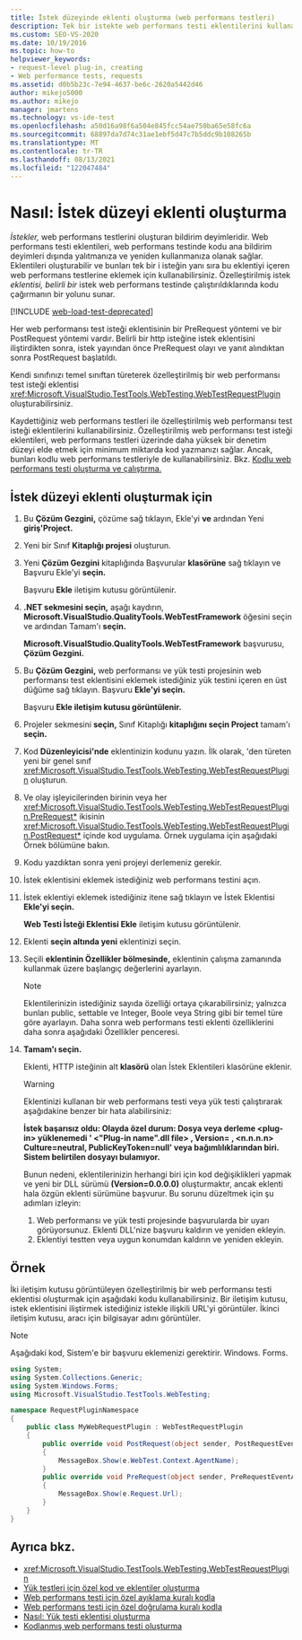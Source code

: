 ```yaml
---
title: İstek düzeyinde eklenti oluşturma (web performans testleri)
description: Tek bir istekte web performans testi eklentilerini kullanarak kodu web performans testinde ana bildirim deyimleri dışında nasıl yeniden kullanmanıza olanak olduğunu öğrenin.
ms.custom: SEO-VS-2020
ms.date: 10/19/2016
ms.topic: how-to
helpviewer_keywords:
- request-level plug-in, creating
- Web performance tests, requests
ms.assetid: d0b5b23c-7e94-4637-be6c-2620a5442d46
author: mikejo5000
ms.author: mikejo
manager: jmartens
ms.technology: vs-ide-test
ms.openlocfilehash: a50d16a98f6a504e845fcc54ae750ba65e58fc6a
ms.sourcegitcommit: 68897da7d74c31ae1ebf5d47c7b5ddc9b108265b
ms.translationtype: MT
ms.contentlocale: tr-TR
ms.lasthandoff: 08/13/2021
ms.locfileid: "122047484"
---
```

# <a name="how-to-create-a-request-level-plug-in"></a>Nasıl: İstek düzeyi eklenti oluşturma

*İstekler,* web performans testlerini oluşturan bildirim deyimleridir. Web performans testi eklentileri, web performans testinde kodu ana bildirim deyimleri dışında yalıtmanıza ve yeniden kullanmanıza olanak sağlar. Eklentileri oluşturabilir ve bunları tek bir i isteğin yanı sıra bu eklentiyi içeren web performans testlerine eklemek için kullanabilirsiniz. Özelleştirilmiş istek  *eklentisi, belirli bir* istek web performans testinde çalıştırıldıklarında kodu çağırmanın bir yolunu sunar.

[!INCLUDE [web-load-test-deprecated](includes/web-load-test-deprecated.md)]

Her web performansı test isteği eklentisinin bir PreRequest yöntemi ve bir PostRequest yöntemi vardır. Belirli bir http isteğine istek eklentisini iliştirdikten sonra, istek yayından önce PreRequest olayı ve yanıt alındıktan sonra PostRequest başlatıldı.

Kendi sınıfınızı temel sınıftan türeterek özelleştirilmiş bir web performansı test isteği eklentisi <xref:Microsoft.VisualStudio.TestTools.WebTesting.WebTestRequestPlugin> oluşturabilirsiniz.

Kaydettiğiniz web performans testleri ile özelleştirilmiş web performansı test isteği eklentilerini kullanabilirsiniz. Özelleştirilmiş web performansı test isteği eklentileri, web performans testleri üzerinde daha yüksek bir denetim düzeyi elde etmek için minimum miktarda kod yazmanızı sağlar. Ancak, bunları kodlu web performans testleriyle de kullanabilirsiniz. Bkz. [Kodlu web performans testi oluşturma ve çalıştırma.](../test/generate-and-run-a-coded-web-performance-test.md)

## <a name="to-create-a-request-level-plug-in"></a>İstek düzeyi eklenti oluşturmak için

1. Bu **Çözüm Gezgini,** çözüme sağ tıklayın, Ekle'yi **ve** ardından Yeni **giriş'Project.**

2. Yeni bir Sınıf **Kitaplığı projesi** oluşturun.

3. Yeni **Çözüm Gezgini** kitaplığında Başvurular **klasörüne** sağ tıklayın ve Başvuru Ekle'yi **seçin.**

     Başvuru **Ekle** iletişim kutusu görüntülenir.

4. **.NET sekmesini seçin,** aşağı kaydırın, **Microsoft.VisualStudio.QualityTools.WebTestFramework** öğesini seçin ve ardından Tamam'ı **seçin.**

     **Microsoft.VisualStudio.QualityTools.WebTestFramework** başvurusu, **Çözüm Gezgini.** 

5. Bu **Çözüm Gezgini,** web performansı ve yük testi projesinin web performansı test eklentisini eklemek istediğiniz yük testini içeren en üst düğüme sağ tıklayın. Başvuru **Ekle'yi seçin.**

     Başvuru **Ekle iletişim kutusu görüntülenir.**

6. Projeler sekmesini **seçin,** Sınıf Kitaplığı **kitaplığını seçin Project** tamam'ı **seçin.**

7. Kod **Düzenleyicisi'nde** eklentinizin kodunu yazın. İlk olarak, 'den türeten yeni bir genel sınıf <xref:Microsoft.VisualStudio.TestTools.WebTesting.WebTestRequestPlugin> oluşturun.

8. Ve olay işleyicilerinden birinin veya her <xref:Microsoft.VisualStudio.TestTools.WebTesting.WebTestRequestPlugin.PreRequest*> ikisinin <xref:Microsoft.VisualStudio.TestTools.WebTesting.WebTestRequestPlugin.PostRequest*> içinde kod uygulama. Örnek uygulama için aşağıdaki Örnek bölümüne bakın.

9. Kodu yazdıktan sonra yeni projeyi derlemeniz gerekir.

10. İstek eklentisini eklemek istediğiniz web performans testini açın.

11. İstek eklentiyi eklemek istediğiniz itene sağ tıklayın ve İstek Eklentisi **Ekle'yi seçin.**

     **Web Testi İsteği Eklentisi Ekle** iletişim kutusu görüntülenir.

12. Eklenti **seçin altında yeni** eklentinizi seçin.

13. Seçili **eklentinin Özellikler bölmesinde,** eklentinin çalışma zamanında kullanmak üzere başlangıç değerlerini ayarlayın.

    > [!NOTE]
    > Eklentilerinizin istediğiniz sayıda özelliği ortaya çıkarabilirsiniz; yalnızca bunları public, settable ve Integer, Boole veya String gibi bir temel türe göre ayarlayın. Daha sonra web performans testi eklenti özelliklerini daha sonra aşağıdaki Özellikler penceresi.

14. **Tamam'ı seçin.**

     Eklenti, HTTP isteğinin alt **klasörü** olan İstek Eklentileri klasörüne eklenir.

    > [!WARNING]
    > Eklentinizi kullanan bir web performans testi veya yük testi çalıştırarak aşağıdakine benzer bir hata alabilirsiniz:
    >
    > **İstek başarısız oldu: Olayda özel durum: Dosya veya derleme \<plug-in> yüklenemedi ' \<"Plug-in name".dll file> , Version= , \<n.n.n.n> Culture=neutral, PublicKeyToken=null' veya bağımlılıklarından biri. Sistem belirtilen dosyayı bulamıyor.**
    >
    > Bunun nedeni, eklentilerinizin herhangi biri için kod değişiklikleri yapmak ve yeni bir DLL sürümü **(Version=0.0.0.0)** oluşturmaktır, ancak eklenti hala özgün eklenti sürümüne başvurur. Bu sorunu düzeltmek için şu adımları izleyin:
    >
    > 1. Web performansı ve yük testi projesinde başvurularda bir uyarı görüyorsunuz. Eklenti DLL'nize başvuru kaldırın ve yeniden ekleyin.
    > 2. Eklentiyi testten veya uygun konumdan kaldırın ve yeniden ekleyin.

## <a name="example"></a>Örnek

İki iletişim kutusu görüntüleyen özelleştirilmiş bir web performansı testi eklentisi oluşturmak için aşağıdaki kodu kullanabilirsiniz. Bir iletişim kutusu, istek eklentisini iliştirmek istediğiniz istekle ilişkili URL'yi görüntüler. İkinci iletişim kutusu, aracı için bilgisayar adını görüntüler.

> [!NOTE]
> Aşağıdaki kod, Sistem'e bir başvuru eklemenizi gerektirir. Windows. Forms.

```csharp
using System;
using System.Collections.Generic;
using System.Windows.Forms;
using Microsoft.VisualStudio.TestTools.WebTesting;

namespace RequestPluginNamespace
{
    public class MyWebRequestPlugin : WebTestRequestPlugin
    {
        public override void PostRequest(object sender, PostRequestEventArgs e)
        {
            MessageBox.Show(e.WebTest.Context.AgentName);
        }
        public override void PreRequest(object sender, PreRequestEventArgs e)
        {
            MessageBox.Show(e.Request.Url);
        }
    }
}
```

## <a name="see-also"></a>Ayrıca bkz.

- <xref:Microsoft.VisualStudio.TestTools.WebTesting.WebTestRequestPlugin>
- [Yük testleri için özel kod ve eklentiler oluşturma](../test/create-custom-code-and-plug-ins-for-load-tests.md)
- [Web performans testi için özel ayıklama kuralı kodla](../test/code-a-custom-extraction-rule-for-a-web-performance-test.md)
- [Web performans testi için özel doğrulama kuralı kodla](../test/code-a-custom-validation-rule-for-a-web-performance-test.md)
- [Nasıl: Yük testi eklentisi oluşturma](../test/how-to-create-a-load-test-plug-in.md)
- [Kodlanmış web performans testi oluşturma](../test/generate-and-run-a-coded-web-performance-test.md)
